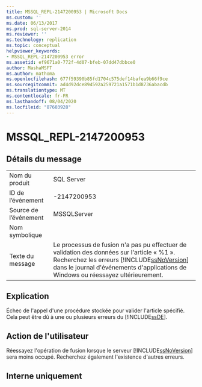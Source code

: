 ```yaml
---
title: MSSQL_REPL-2147200953 | Microsoft Docs
ms.custom: ''
ms.date: 06/13/2017
ms.prod: sql-server-2014
ms.reviewer: ''
ms.technology: replication
ms.topic: conceptual
helpviewer_keywords:
- MSSQL_REPL-2147200953 error
ms.assetid: ef9671a0-772f-4d07-bfeb-07dd47dbbce0
author: MashaMSFT
ms.author: mathoma
ms.openlocfilehash: 677f59390b85fd1704c575def14bafea9b66f9ce
ms.sourcegitcommit: ad4d92dce894592a259721a1571b1d8736abacdb
ms.translationtype: MT
ms.contentlocale: fr-FR
ms.lasthandoff: 08/04/2020
ms.locfileid: "87603928"
---
```

# <a name="mssql_repl-2147200953"></a>MSSQL_REPL-2147200953
    
## <a name="message-details"></a>Détails du message  
  
|||  
|-|-|  
|Nom du produit|SQL Server|  
|ID de l’événement|-2147200953|  
|Source de l’événement|MSSQLServer|  
|Nom symbolique||  
|Texte du message|Le processus de fusion n'a pas pu effectuer de validation des données sur l'article « %1 ». Recherchez les erreurs [!INCLUDE[ssNoVersion](../../includes/ssnoversion-md.md)] dans le journal d'événements d'applications de Windows ou réessayez ultérieurement.|  
  
## <a name="explanation"></a>Explication  
 Échec de l'appel d'une procédure stockée pour valider l'article spécifié. Cela peut être dû à une ou plusieurs erreurs du [!INCLUDE[ssDE](../../includes/ssde-md.md)].  
  
## <a name="user-action"></a>Action de l'utilisateur  
 Réessayez l'opération de fusion lorsque le serveur [!INCLUDE[ssNoVersion](../../includes/ssnoversion-md.md)] sera moins occupé. Recherchez également l'existence d'autres erreurs.  
  
## <a name="internal-only"></a>Interne uniquement  
  
